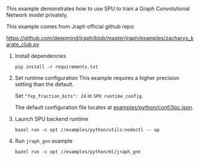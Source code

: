 This example demonstrates how to use SPU to train a Graph Convolutional Network model privately.

This example comes from Jraph official github repo:

https://github.com/deepmind/jraph/blob/master/jraph/examples/zacharys_karate_club.py

1. Install dependencies
    ```
    pip install -r requirements.txt
    ```

2. Set runtime configuration
    This example requires a higher precision setting than the default.

    Set `"fxp_fraction_bits": 24` in `SPU runtime_config`.
    
    The default configuration file locates at [examples/python/conf/3pc.json](../../conf/3pc.json).

3. Launch SPU backend runtime
    ```
    bazel run -c opt //examples/python/utils:nodectl -- up
    ```

4. Run `jraph_gnn` example
    ```
    bazel run -c opt //examples/python/ml/jraph_gnn
    ```
